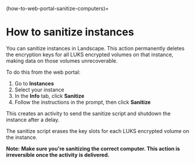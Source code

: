 (how-to-web-portal-sanitize-computers)=
# How to sanitize instances

You can sanitize instances in Landscape. This action permanently deletes the encryption keys for all LUKS encrypted volumes on that instance, making data on those volumes unrecoverable.

To do this from the web portal:

1. Go to **Instances**
1. Select your instance
1. In the **Info** tab, click **Sanitize**
1. Follow the instructions in the prompt, then click **Sanitize**

This creates an activity to send the sanitize script and shutdown the instance after a delay.

The sanitize script erases the key slots for each LUKS encrypted volume on the instance.

**Note:** **Make sure you're sanitizing the correct computer. This action is irreversible once the activity is delivered.**
